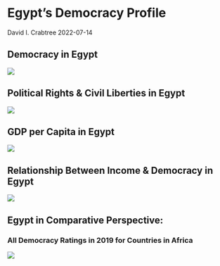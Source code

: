 Egypt’s Democracy Profile
================
David I. Crabtree
2022-07-14

## Democracy in Egypt

![](C:\Users\David\Desktop\PROGRA~1\FILESA~1\DEMOCR~1\reports\EGYPT_~1/figure-gfm/Demscore-1.png)<!-- -->

## Political Rights & Civil Liberties in Egypt

![](C:\Users\David\Desktop\PROGRA~1\FILESA~1\DEMOCR~1\reports\EGYPT_~1/figure-gfm/Political%20Rights%20&%20Civil%20Libs-1.png)<!-- -->

## GDP per Capita in Egypt

![](C:\Users\David\Desktop\PROGRA~1\FILESA~1\DEMOCR~1\reports\EGYPT_~1/figure-gfm/GDP%20per%20Capita-1.png)<!-- -->

## Relationship Between Income & Democracy in Egypt

![](C:\Users\David\Desktop\PROGRA~1\FILESA~1\DEMOCR~1\reports\EGYPT_~1/figure-gfm/Income%20&%20Dem-1.png)<!-- -->

## Egypt in Comparative Perspective:

### All Democracy Ratings in 2019 for Countries in Africa

![](C:\Users\David\Desktop\PROGRA~1\FILESA~1\DEMOCR~1\reports\EGYPT_~1/figure-gfm/Democracy%20in%20Comparative%20Perspective-1.png)<!-- -->
